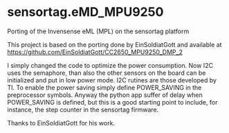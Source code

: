 # sensortag.eMD_MPU9250
Porting of the Invensense eML (MPL) on the sensortag platform

This project is based on the porting done by EinSoldiatGott and available at https://github.com/EinSoldiatGott/CC2650_MPU9250_DMP_2

I simply changed the code to optimize the power consumption. Now I2C uses the semaphore, than also the other sensors on the board can be initialized and put in low power mode. I2C rutines are those developed by TI.
To enable the power saving simply define POWER_SAVING in the preprocessor symbols. Anyway the python app suffer of delay when POWER_SAVING is defined, but this is a good starting point to include, for instance, the step counter in the sensortag firmware.

Thanks to EinSoldiatGott for his work.
 